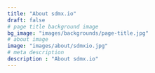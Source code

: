 ```yaml
---
title: "About sdmx.io"
draft: false
# page title background image
bg_image: "images/backgrounds/page-title.jpg"
# about image
image: "images/about/sdmxio.jpg"
# meta description
description : "About sdmx.io"
---
```


